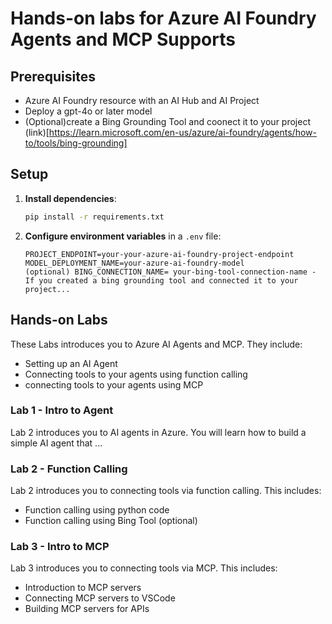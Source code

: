 # Hands-on labs for Azure AI Foundry Agents and MCP Supports

## Prerequisites

* Azure AI Foundry resource with an AI Hub and AI Project
* Deploy a gpt-4o or later model
* (Optional)create a Bing Grounding Tool and coonect it to your project (link)[https://learn.microsoft.com/en-us/azure/ai-foundry/agents/how-to/tools/bing-grounding]

## Setup

1. **Install dependencies**:
    ```sh
    pip install -r requirements.txt
    ```
2. **Configure environment variables** in a `.env` file:
    ```
    PROJECT_ENDPOINT=your-your-azure-ai-foundry-project-endpoint
    MODEL_DEPLOYMENT_NAME=your-azure-ai-foundry-model
    (optional) BING_CONNECTION_NAME= your-bing-tool-connection-name - If you created a bing grounding tool and connected it to your project...
    ```

## Hands-on Labs

These Labs introduces you to Azure AI Agents and MCP. They include: 
* Setting up an AI Agent
* Connecting tools to your agents using function calling   
* connecting tools to your agents using MCP

### Lab 1 - Intro to Agent
Lab 2 introduces you to AI agents in Azure. You will learn how to build a simple AI agent that ...

### Lab 2 - Function Calling 
Lab 2 introduces you to connecting tools via function calling. This includes: 
* Function calling using python code
* Function calling using Bing Tool (optional)

### Lab 3 - Intro to MCP
Lab 3 introduces you to connecting tools via MCP. This includes: 
* Introduction to MCP servers 
* Connecting MCP servers to VSCode 
* Building MCP servers for APIs 
